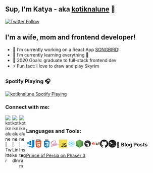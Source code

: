 ## Sup, I'm Katya - aka [kotiknalune]() 👋

[![Twitter Follow](https://img.shields.io/twitter/follow/kotiknalune?color=1DA1F2&logo=twitter&style=for-the-badge)](https://twitter.com/intent/follow?original_referer=https%3A%2F%2Fgithub.com%2Fkotiknalune&screen_name=kotiknalune)

## I'm a wife, mom and frontend developer!

- 🔭 I’m currently working on a React App [SONGBIRD]()!
- 🌱 I’m currently learning everything 🤣
- 🥅 2020 Goals: graduate to full-stack frontend dev
- ⚡ Fun fact: I love to draw and play Skyrim

### Spotify Playing 🎧
[<img src="https://now-playing-codestackr.vercel.app/api/spotify-playing" alt="kotiknalune Spotify Playing" width="350" />](https://open.spotify.com/user/12134938395)

### Connect with me:
[<img align="left" alt="kotiknalune | Twitter" width="22px" src="https://cdn.jsdelivr.net/npm/simple-icons@v3/icons/twitter.svg" />][twitter]
[<img align="left" alt="kotiknalune | LinkedIn" width="22px" src="https://cdn.jsdelivr.net/npm/simple-icons@v3/icons/linkedin.svg" />][linkedin]
[<img align="left" alt="kotiknalune | Instagram" width="22px" src="https://cdn.jsdelivr.net/npm/simple-icons@v3/icons/instagram.svg" />][instagram]

<br />

### Languages and Tools:

<img align="left" alt="Visual Studio Code" width="26px" src="https://raw.githubusercontent.com/github/explore/80688e429a7d4ef2fca1e82350fe8e3517d3494d/topics/visual-studio-code/visual-studio-code.png" />
<img align="left" alt="HTML5" width="26px" src="https://raw.githubusercontent.com/github/explore/80688e429a7d4ef2fca1e82350fe8e3517d3494d/topics/html/html.png" />
<img align="left" alt="CSS3" width="26px" src="https://raw.githubusercontent.com/github/explore/80688e429a7d4ef2fca1e82350fe8e3517d3494d/topics/css/css.png" />
<img align="left" alt="Sass" width="26px" src="https://raw.githubusercontent.com/github/explore/80688e429a7d4ef2fca1e82350fe8e3517d3494d/topics/sass/sass.png" />
<img align="left" alt="JavaScript" width="26px" src="https://raw.githubusercontent.com/github/explore/80688e429a7d4ef2fca1e82350fe8e3517d3494d/topics/javascript/javascript.png" />
<img align="left" alt="React" width="26px" src="https://raw.githubusercontent.com/github/explore/80688e429a7d4ef2fca1e82350fe8e3517d3494d/topics/react/react.png" />
<img align="left" alt="Node.js" width="26px" src="https://raw.githubusercontent.com/github/explore/80688e429a7d4ef2fca1e82350fe8e3517d3494d/topics/nodejs/nodejs.png" />
<img align="left" alt="Deno" width="26px" src="https://raw.githubusercontent.com/github/explore/361e2821e2dea67711cde99c9c40ed357061cf27/topics/deno/deno.png" />
<img align="left" alt="Git" width="26px" src="https://raw.githubusercontent.com/github/explore/80688e429a7d4ef2fca1e82350fe8e3517d3494d/topics/git/git.png" />
<img align="left" alt="GitHub" width="26px" src="https://raw.githubusercontent.com/github/explore/78df643247d429f6cc873026c0622819ad797942/topics/github/github.png" />
<img align="left" alt="Terminal" width="26px" src="https://raw.githubusercontent.com/github/explore/80688e429a7d4ef2fca1e82350fe8e3517d3494d/topics/terminal/terminal.png" />

### 📕 Blog Posts
- [Prince of Persia on Phaser 3](https://medium.com/rs-school/prince-of-persia-on-phaser-3-e3c810943985)

[twitter]: https://twitter.com/kotiknalune
[instagram]: https://instagram.com/kotik.na.lune
[linkedin]: https://linkedin.com/in/katya-railian-3884491b7
